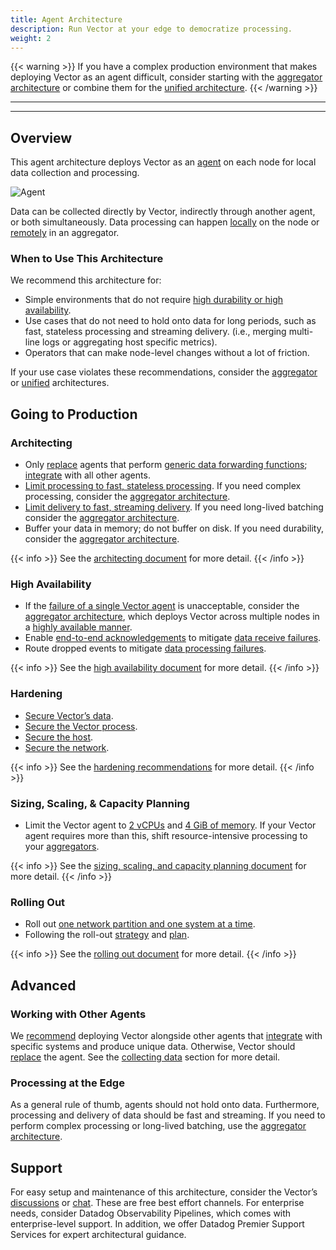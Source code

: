 ```yaml
---
title: Agent Architecture
description: Run Vector at your edge to democratize processing.
weight: 2
---
```


{{< warning >}}
If you have a complex production environment that makes deploying Vector as an agent difficult, consider starting with the [aggregator architecture](/docs/setup/going-to-prod/arch/aggregator) or combine them for the [unified architecture](/docs/setup/going-to-prod/arch/unified).
{{< /warning >}}

---

---

## Overview

This agent architecture deploys Vector as an [agent](/docs/setup/going-to-prod/architecting/#agent-role) on each node for local data collection and processing.

![Agent](/img/going-to-prod/agent.png)

Data can be collected directly by Vector, indirectly through another agent, or both simultaneously. Data processing can happen [locally](/docs/setup/going-to-prod/architecting/#local-processing) on the node or [remotely](/docs/setup/going-to-prod/architecting/#remote-processing) in an aggregator.

### When to Use This Architecture

We recommend this architecture for:

- Simple environments that do not require [high durability or high availability](/docs/setup/going-to-prod/high-availability/).
- Use cases that do not need to hold onto data for long periods, such as fast, stateless processing and streaming delivery. (i.e., merging multi-line logs or aggregating host specific metrics).
- Operators that can make node-level changes without a lot of friction.

If your use case violates these recommendations, consider the [aggregator](/docs/setup/going-to-prod/arch/aggregator/) or [unified](/docs/setup/going-to-prod/arch/unified/) architectures.

## Going to Production

### Architecting

- Only [replace](/docs/setup/going-to-prod/architecting/) agents that perform [generic data forwarding functions](/docs/setup/going-to-prod/architecting/#when-vector-should-replace-agents); [integrate](/docs/setup/going-to-prod/architecting/#when-vector-should-not-replace-agents) with all other agents.
- [Limit processing to fast, stateless processing](/docs/setup/going-to-prod/architecting/#local-processing). If you need complex processing, consider the [aggregator architecture](/docs/setup/going-to-prod/arch/aggregator/).
- [Limit delivery to fast, streaming delivery](/docs/setup/going-to-prod/architecting/). If you need long-lived batching consider the [aggregator architecture](/docs/setup/going-to-prod/arch/aggregator/).
- Buffer your data in memory; do not buffer on disk. If you need durability, consider the [aggregator architecture](/docs/setup/going-to-prod/arch/aggregator/).

{{< info >}}
See the [architecting document](/docs/setup/going-to-prod/architecting/) for more detail.
{{< /info >}}

### High Availability

- If the [failure of a single Vector agent](/docs/setup/going-to-prod/high-availability/#vector-process-failure) is unacceptable, consider the [aggregator architecture](/docs/setup/going-to-prod/arch/aggregator/), which deploys Vector across multiple nodes in a [highly available manner](/docs/setup/going-to-prod/high-availability/).
- Enable [end-to-end acknowledgements](/docs/about/under-the-hood/architecture/end-to-end-acknowledgements/) to mitigate [data receive failures](/docs/setup/going-to-prod/high-availability/#data-receive-failure).
- Route dropped events to mitigate [data processing failures](/docs/setup/going-to-prod/high-availability/#data-processing-failure).

{{< info >}}
See the [high availability document](/docs/setup/going-to-prod/high-availability/) for more detail.
{{< /info >}}

### Hardening

- [Secure Vector’s data](/docs/setup/going-to-prod/hardening/#securing-the-data).
- [Secure the Vector process](/docs/setup/going-to-prod/hardening/#securing-the-vector-process).
- [Secure the host](/docs/setup/going-to-prod/hardening/#securing-the-host).
- [Secure the network](/docs/setup/going-to-prod/hardening/#securing-the-network).

{{< info >}}
See the [hardening recommendations](/docs/setup/going-to-prod/hardening/) for more detail.
{{< /info >}}

### Sizing, Scaling, & Capacity Planning

- Limit the Vector agent to [2 vCPUs](/docs/setup/going-to-prod/sizing/#cpus) and [4 GiB of memory](/docs/setup/going-to-prod/sizing/#memory). If your Vector agent requires more than this, shift resource-intensive processing to your [aggregators](/docs/setup/going-to-prod/arch/aggregator/).

{{< info >}}
See the [sizing, scaling, and capacity planning document](/docs/setup/going-to-prod/sizing/) for more detail.
{{< /info >}}

### Rolling Out

- Roll out [one network partition and one system at a time](/docs/setup/going-to-prod/rollout/#incremental-adoption).
- Following the roll-out [strategy](/docs/setup/going-to-prod/rollout/#rollout-strategy) and [plan](/docs/setup/going-to-prod/rollout/#rollout-plan).

{{< info >}}
See the [rolling out document](/docs/setup/going-to-prod/rollout/) for more detail.
{{< /info >}}

## Advanced

### Working with Other Agents

We [recommend](/docs/setup/going-to-prod/architecting/) deploying Vector alongside other agents that [integrate](/docs/setup/going-to-prod/architecting/#when-vector-should-not-replace-agents) with specific systems and produce unique data. Otherwise, Vector should [replace](/docs/setup/going-to-prod/architecting/#when-vector-should-replace-agents) the agent. See the [collecting data](/docs/setup/going-to-prod/architecting/#collecting-data) section for more detail.

### Processing at the Edge

As a general rule of thumb, agents should not hold onto data. Furthermore, processing and delivery of data should be fast and streaming. If you need to perform complex processing or long-lived batching, use the [aggregator architecture](/docs/setup/going-to-prod/arch/aggregator/).

## Support

For easy setup and maintenance of this architecture, consider the Vector’s [discussions](https://discussions.vector.dev) or [chat](https://chat.vector.dev). These are free best effort channels. For enterprise needs, consider Datadog Observability Pipelines, which comes with enterprise-level support. In addition, we offer Datadog Premier Support Services for expert architectural guidance.
